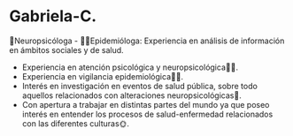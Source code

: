 # Gabriela-C.
🧠Neuropsicóloga - 👩‍💼Epidemióloga: Experiencia en análisis de información en ámbitos sociales y de salud.
- Experiencia en atención psicológica y neuropsicológica🦸‍♀️. 
- Experiencia en vigilancia epidemiológica🕵️‍♀️.
- Interés en investigación en eventos de salud pública, sobre todo aquellos relacionados con alteraciones neuropsicológicas🎨. 
- Con apertura a trabajar en distintas partes del mundo ya que poseo interés en entender los procesos de salud-enfermedad relacionados con las diferentes culturas🌞. 
